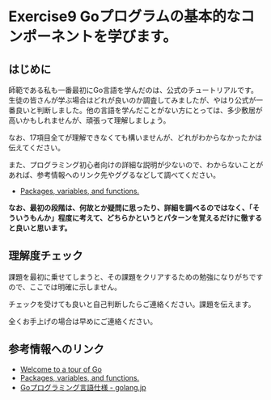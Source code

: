 # Exercise9 Goプログラムの基本的なコンポーネントを学びます。

## はじめに

師範である私も一番最初にGo言語を学んだのは、公式のチュートリアルです。生徒の皆さんが学ぶ場合はどれが良いのか調査してみましたが、やはり公式が一番良いと判断しました。他の言語を学んだことがない方にとっては、多少敷居が高いかもしれませんが、頑張って理解しましょう。

なお、17項目全てが理解できなくても構いませんが、どれがわからなかったかは伝えてください。

また、プログラミング初心者向けの詳細な説明が少ないので、わからないことがあれば、参考情報へのリンク先やググるなどして調べてください。

- [Packages, variables, and functions.](https://go-tour-jp.appspot.com/basics/1)

**なお、最初の段階は、何故とか疑問に思ったり、詳細を調べるのではなく、「そういうもんか」程度に考えて、どちらかというとパターンを覚えるだけに徹すると良いと思います。**

## 理解度チェック

課題を最初に乗せてしまうと、その課題をクリアするための勉強になりがちですので、ここでは明確に示しません。

チェックを受けても良いと自己判断したらご連絡ください。課題を伝えます。

全くお手上げの場合は早めにご連絡ください。


## 参考情報へのリンク

- [Welcome to a tour of Go](https://go-tour-jp.appspot.com/list)
- [Packages, variables, and functions.](https://go-tour-jp.appspot.com/basics/1)
- [Goプログラミング言語仕様 - golang.jp](http://golang.jp/go_spec)

